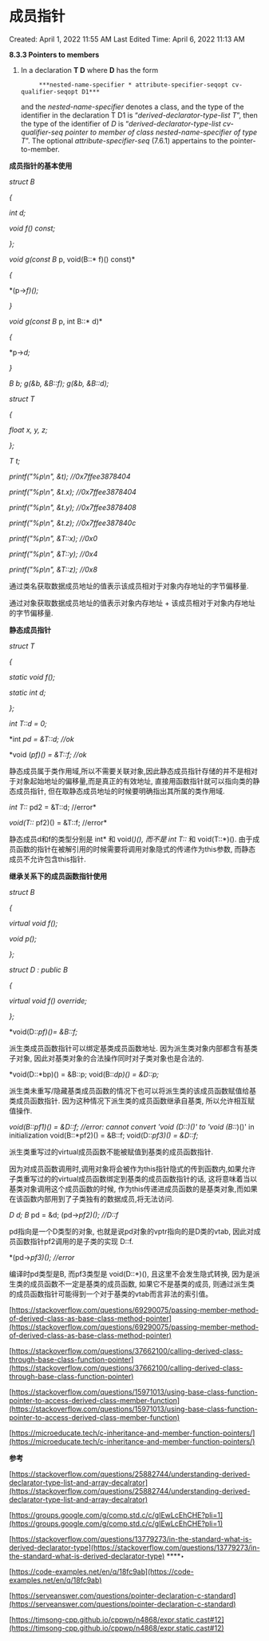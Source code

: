 # 成员指针

Created: April 1, 2022 11:55 AM
Last Edited Time: April 6, 2022 11:13 AM

**8.3.3 Pointers to members**

1. In a declaration **T D** where **D** has the form
    
            ***nested-name-specifier * attribute-specifier-seqopt cv-qualifier-seqopt D1***
    and the *nested-name-specifier* denotes a class, and the type of the identifier in the declaration T D1 is “*derived-declarator-type-list T*”, then the type of the identifier of *D* is “*derived-declarator-type-list cv-qualifier-seq pointer to member of class nested-name-specifier of type T*”. The optional *attribute-specifier-seq* (7.6.1) appertains to
    the pointer-to-member.
    

**成员指针的基本使用**

*struct B*

*{*

*int d;*

*void f() const;*

*};*

*void g(const B* p, void(B::* f)() const)*

*{*

*(p->*f)();*

*}*

*void g(const B* p, int B::* d)*

*{*

*p->*d;*

*}*

*B b;
g(&b, &B::f);
g(&b, &B::d);*

*struct T*

*{*

*float x, y, z;*

*};*

*T t;*

*printf("%p\n", &t);         //0x7ffee3878404*

*printf("%p\n", &t.x);      //0x7ffee3878404*

*printf("%p\n", &t.y);      //0x7ffee3878408*

*printf("%p\n", &t.z);      //0x7ffee387840c*

*printf("%p\n", &T::x);    //0x0*

*printf("%p\n", &T::y);    //0x4*

*printf("%p\n", &T::z);    //0x8*

通过类名获取数据成员地址的值表示该成员相对于对象内存地址的字节偏移量.

通过对象获取数据成员地址的值表示对象内存地址 + 该成员相对于对象内存地址的字节偏移量.

**静态成员指针**

*struct T*

*{*

*static void f();*

*static int d;*

*};*

*int T::d = 0;*

*int *pd = &T::d;        //ok*

*void (*pf)() = &T::f;   //ok*

静态成员属于类作用域,所以不需要关联对象,因此静态成员指针存储的并不是相对于对象起始地址的偏移量,而是真正的有效地址, 直接用函数指针就可以指向类的静态成员指针, 但在取静态成员地址的时候要明确指出其所属的类作用域.

*int T::* pd2 = &T::d;     //error*

*void(T::* pf2)() = &T::f; //error*

静态成员d和f的类型分别是 int* 和 void(*)(), 而不是 int T::* 和 void(T::*)(). 由于成员函数的指针在被解引用的时候需要将调用对象隐式的传递作为this参数, 而静态成员不允许包含this指针.

**继承关系下的成员函数指针使用**

*struct B*

*{*

*virtual void f();*

*void p();*

*};*

*struct D : public B*

*{*

*virtual void f() override;*

*};*

*void(D::*pf)()= &B::f;*

派生类成员函数指针可以绑定基类成员函数地址. 因为派生类对象内部都含有基类子对象, 因此对基类对象的合法操作同时对子类对象也是合法的.

*void(D::*bp)() = &B::p;
void(B::*dp)() = &D::p;*

派生类未重写/隐藏基类成员函数的情况下也可以将派生类的该成员函数赋值给基类成员函数指针. 因为这种情况下派生类的成员函数继承自基类, 所以允许相互赋值操作.

*void(B::pf1)() = &D::f; //error: cannot convert 'void (D::)()' to 'void (B::*)()' in initialization
void(B::*pf2)() = &B::f;
void(D::*pf3)() = &D::f;*

派生类重写过的virtual成员函数不能被赋值到基类的成员函数指针.

因为对成员函数调用时,调用对象将会被作为this指针隐式的传到函数内,如果允许子类重写过的的virtual成员函数绑定到基类的成员函数指针的话, 这将意味着当以基类对象调用这个成员函数的时候, 作为this传递进成员函数的是基类对象,而如果在该函数内部用到了子类独有的数据成员,将无法访问.

*D d;
B* pd = &d;
(pd->*pf2)(); //D::f*

pd指向是一个D类型的对象, 也就是说pd对象的vptr指向的是D类的vtab, 因此对成员函数指针pf2调用的是子类的实现 D::f.

*(pd->*pf3)(); //error*

编译时pd类型是B, 而pf3类型是 void(D::*)(), 且这里不会发生隐式转换, 因为是派生类的成员函数不一定是基类的成员函数, 如果它不是基类的成员, 则通过派生类的成员函数指针可能得到一个对于基类的vtab而言非法的索引值。

[https://stackoverflow.com/questions/69290075/passing-member-method-of-derived-class-as-base-class-method-pointer](https://stackoverflow.com/questions/69290075/passing-member-method-of-derived-class-as-base-class-method-pointer)

[https://stackoverflow.com/questions/37662100/calling-derived-class-through-base-class-function-pointer](https://stackoverflow.com/questions/37662100/calling-derived-class-through-base-class-function-pointer)

[https://stackoverflow.com/questions/15971013/using-base-class-function-pointer-to-access-derived-class-member-function](https://stackoverflow.com/questions/15971013/using-base-class-function-pointer-to-access-derived-class-member-function)

[https://microeducate.tech/c-inheritance-and-member-function-pointers/](https://microeducate.tech/c-inheritance-and-member-function-pointers/)

**参考**

[https://stackoverflow.com/questions/25882744/understanding-derived-declarator-type-list-and-array-decalrator](https://stackoverflow.com/questions/25882744/understanding-derived-declarator-type-list-and-array-decalrator)

[https://groups.google.com/g/comp.std.c/c/gIEwLcEhCHE?pli=1](https://groups.google.com/g/comp.std.c/c/gIEwLcEhCHE?pli=1)

[https://stackoverflow.com/questions/13779273/in-the-standard-what-is-derived-declarator-type](https://stackoverflow.com/questions/13779273/in-the-standard-what-is-derived-declarator-type)
****‣

[https://code-examples.net/en/q/18fc9ab](https://code-examples.net/en/q/18fc9ab)

[https://serveanswer.com/questions/pointer-declaration-c-standard](https://serveanswer.com/questions/pointer-declaration-c-standard)

[https://timsong-cpp.github.io/cppwp/n4868/expr.static.cast#12](https://timsong-cpp.github.io/cppwp/n4868/expr.static.cast#12)